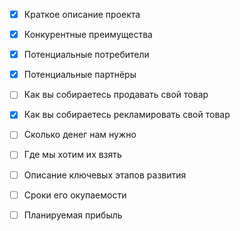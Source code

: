 - [x] Краткое описание проекта
- [x] Конкурентные преимущества
- [x] Потенциальные потребители
- [x] Потенциальные партнёры
- [ ] Как вы собираетесь продавать свой товар
- [x] Как вы собираетесь рекламировать свой товар
- [ ] Сколько денег нам нужно
- [ ] Где мы хотим их взять
- [ ] Описание ключевых этапов развития 
- [ ] Сроки его окупаемости
- [ ] Планируемая прибыль


